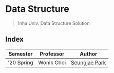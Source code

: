 # Data Structure

> Inha Univ. Data Structure Solution

## Index

| Semester   | Professor   | Author                           |
| ---------- | ----------- | -------------------------------- |
| ’20 Spring | Wonik Choi  | [Seungjae Park](./psj/README.md) |
